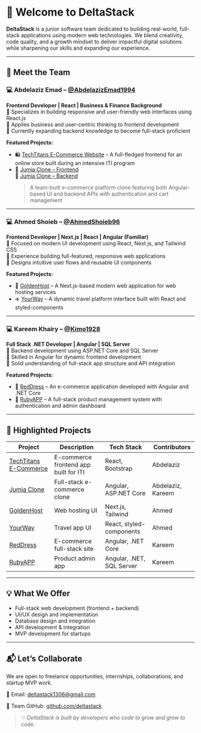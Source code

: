 # 👋 Welcome to DeltaStack

**DeltaStack** is a junior software team dedicated to building real-world, full-stack applications using modern web technologies. We blend creativity, code quality, and a growth mindset to deliver impactful digital solutions while sharpening our skills and expanding our experience.

---

## 👥 Meet the Team

### 💻 Abdelaziz Emad – [@AbdelazizEmad1994](https://github.com/AbdelazizEmad1994)  
**Frontend Developer | React | Business & Finance Background**  
🔹 Specializes in building responsive and user-friendly web interfaces using React.js  
🔹 Applies business and user-centric thinking to frontend development  
🔹 Currently expanding backend knowledge to become full-stack proficient  

**Featured Projects:**  
- 🛍️ [TechTitans E-Commerce Website](https://github.com/AbdelazizEmad1994/ITI-CST-E-Commerce-Website-TechTitans) – A full-fledged frontend for an online store built during an intensive ITI program  
- 🛒 [Jumia Clone – Frontend](https://github.com/AbdelazizEmad1994/jumia_clone_Frontend)  
  🔗 [Jumia Clone – Backend](https://github.com/AbdelazizEmad1994/Jumia_Clone_Backend)  
  > A team-built e-commerce platform clone featuring both Angular-based UI and backend APIs with authentication and cart management

---

### 💻 Ahmed Shoieb – [@AhmedShoieb96](https://github.com/AhmedShoieb96)  
**Frontend Developer | Next.js | React | Angular (Familiar)**  
🔹 Focused on modern UI development using React, Next.js, and Tailwind CSS  
🔹 Experience building full-featured, responsive web applications  
🔹 Designs intuitive user flows and reusable UI components  

**Featured Projects:**  
- 🧾 [GoldenHost](https://github.com/AhmedShoieb96/goldenhost) – A Next.js-based modern web application for web hosting services  
- ✈️ [YourWay](https://github.com/AhmedShoieb96/yourway) – A dynamic travel platform interface built with React and styled-components

---

### 💻 Kareem Khairy – [@Kimo1928](https://github.com/Kimo1928)  
**Full Stack .NET Developer | Angular | SQL Server**  
🔹 Backend development using ASP.NET Core and SQL Server  
🔹 Skilled in Angular for dynamic frontend development  
🔹 Solid understanding of full-stack app structure and API integration  

**Featured Projects:**  
- 💃 [RedDress](https://github.com/Kimo1928/RedDress) – An e-commerce application developed with Angular and .NET Core  
- 📱 [RubyAPP](https://github.com/Kimo1928/RubyAPP) – A full-stack product management system with authentication and admin dashboard

---

## 🚀 Highlighted Projects

| Project | Description | Tech Stack | Contributors |
|--------|-------------|------------|--------------|
| [TechTitans E-Commerce](https://github.com/AbdelazizEmad1994/ITI-CST-E-Commerce-Website-TechTitans) | E-commerce frontend app built for ITI | React, Bootstrap | Abdelaziz |
| [Jumia Clone](https://github.com/AbdelazizEmad1994/jumia_clone_Frontend) | Full-stack e-commerce clone | Angular, ASP.NET Core | Abdelaziz, Kareem |
| [GoldenHost](https://github.com/AhmedShoieb96/goldenhost) | Web hosting UI | Next.js, Tailwind | Ahmed |
| [YourWay](https://github.com/AhmedShoieb96/yourway) | Travel app UI | React, styled-components | Ahmed |
| [RedDress](https://github.com/Kimo1928/RedDress) | E-commerce full-stack site | Angular, .NET Core | Kareem |
| [RubyAPP](https://github.com/Kimo1928/RubyAPP) | Product admin app | Angular, .NET, SQL Server | Kareem |

---

## 💡 What We Offer

- Full-stack web development (frontend + backend)
- UI/UX design and implementation
- Database design and integration
- API development & integration
- MVP development for startups

---

## 📬 Let’s Collaborate

We are open to freelance opportunities, internships, collaborations, and startup MVP work.

📧 Email: deltastack1306@gmail.com

🔗 Team GitHub: [github.com/deltastack](https://github.com/deltastack)


> ✨ *DeltaStack is built by developers who code to grow and grow to code.*


